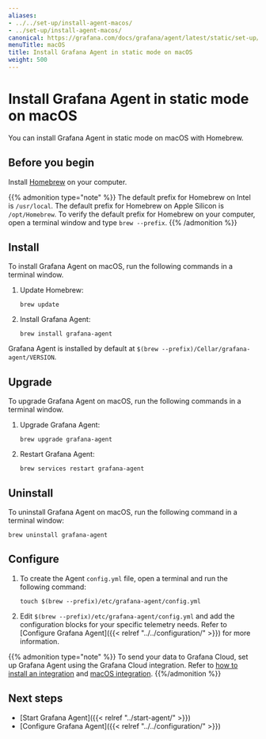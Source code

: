 ```yaml
---
aliases:
- ../../set-up/install-agent-macos/
- ../set-up/install-agent-macos/
canonical: https://grafana.com/docs/grafana/agent/latest/static/set-up/install/install-agent-macos/
menuTitle: macOS
title: Install Grafana Agent in static mode on macOS
weight: 500
---
```


# Install Grafana Agent in static mode on macOS

You can install Grafana Agent in static mode on macOS with Homebrew.

## Before you begin

Install [Homebrew][] on your computer.

{{% admonition type="note" %}}
The default prefix for Homebrew on Intel is `/usr/local`. The default prefix for Homebrew on Apple Silicon is `/opt/Homebrew`. To verify the default prefix for Homebrew on your computer, open a terminal window and type `brew --prefix`.
{{% /admonition %}}

[Homebrew]: https://brew.sh

## Install

To install Grafana Agent on macOS, run the following commands in a terminal window.

1. Update Homebrew:

   ```shell
   brew update
   ```

1. Install Grafana Agent:

   ```shell
   brew install grafana-agent
   ```

Grafana Agent is installed by default at `$(brew --prefix)/Cellar/grafana-agent/VERSION`.

## Upgrade

To upgrade Grafana Agent on macOS, run the following commands in a terminal window.

1. Upgrade Grafana Agent:

   ```shell
   brew upgrade grafana-agent
   ```

1. Restart Grafana Agent:

   ```shell
   brew services restart grafana-agent

## Uninstall

To uninstall Grafana Agent on macOS, run the following command in a terminal window:

```shell
brew uninstall grafana-agent
```

## Configure

1. To create the Agent `config.yml` file, open a terminal and run the following command:

    ```shell
    touch $(brew --prefix)/etc/grafana-agent/config.yml
    ```

1. Edit `$(brew --prefix)/etc/grafana-agent/config.yml` and add the configuration blocks for your specific telemetry needs. Refer to [Configure Grafana Agent]({{< relref "../../configuration/" >}}) for more information.

{{% admonition type="note" %}}
To send your data to Grafana Cloud, set up Grafana Agent using the Grafana Cloud integration. Refer to [how to install an integration](/docs/grafana-cloud/data-configuration/integrations/install-and-manage-integrations/) and [macOS integration](/docs/grafana-cloud/data-configuration/integrations/integration-reference/integration-macos-node/).
{{%/admonition %}}

## Next steps

- [Start Grafana Agent]({{< relref "../start-agent/" >}})
- [Configure Grafana Agent]({{< relref "../../configuration/" >}})
